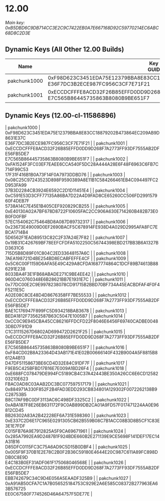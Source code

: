 # 12.00

###### *Main key: 0xB5DBD6C9DB714CC3E2C9C7422EB0A7E667168D92C59770214EC6ABC68D8C2D3E*

## Dynamic Keys (All Other 12.00 Builds)

| Name         | Key<br/>GUID                                                                                            |
|--------------|---------------------------------------------------------------------------------------------------------|
| pakchunk1000 | 0xF98D623C3451EDA75E12379BBA8E83CC18879202B473864EC209AB9D8631E37C<br/>E36F7DC3B2ECE987FC956C3CF7E71F21 |
| pakchunk1001 | 0xECCDCFFFE8ACD32F26B85EFFD0DD9D268F7A2773FF93DF7555AB2DFE56FB5DE7<br/>E7C565B86445735863B8080B9BE651F7 |


## Dynamic Keys (12.00-cl-11586896)

| pakchunk1000 | 0xF98D623C3451EDA75E12379BBA8E83CC18879202B473864EC209AB9D8631E37C<br/>E36F7DC3B2ECE987FC956C3CF7E71F21 |
| pakchunk1001 | 0xECCDCFFFE8ACD32F26B85EFFD0DD9D268F7A2773FF93DF7555AB2DFE56FB5DE7<br/>E7C565B86445735863B8080B9BE651F7 |
| pakchunk1002 | 0xFA1524F3FC03EF7EAEE6CCA540F5DC28A444A28E6F48F6963C6FB7C714F99C53<br/>17F31F416B1B0A73F14F0A7973DDBD76 |
| pakchunk1003 | 0x08C25C97243523D898F9590389A8E11B1C584266461EB4C094497FC2D953FA99<br/>37B3D2284CB3924E6592C2D1D11451E4 |
| pakchunk1004 | 0xC591E53D3CFF77135A86BA7D22A4D9FAD8CE65260CC506FD299157960F4DEB7F<br/>5738A14C7E45E1B405CEF920829CB255 |
| pakchunk1005 | 0xE40130A02A7BF678D8722F10605FAC2CC906A630E714260B482B73E0B0FD0FBF<br/>57EC154062C75464BD8A087D89732317 |
| pakchunk1006 | 0x23673E49009D0EF2690BACF5C678914FE938D4A029D2995AFA8FC7EBCA1714B4<br/>5D6562F1EAD89513C82C2F37A24E7F82 |
| pakchunk1007 | 0x19B31C426769BF78EEFCFDFA5102250C56744398EBD217BB3B6A1327BD3631C6<br/>715D5B8D89F01C804C2ED33648157A6C |
| pakchunk1008 | <br/>7AEA198721D4BE254BD8ECABFEFFE4CF |
| pakchunk1009 | 0x5C6C00F1159D6AFA5E49C429A8CFDA1687774864C1DCF89B74613B886291E238<br/>8033BA4F3E1FB68ABADE271C9BE4EE42 |
| pakchunk1010 | <br/>960D4C0760348E6B28621BB7E1931E7C |
| pakchunk1011 | 0x77DC00E2C9E9978238078CD91715B2BBD70BF734A45EACBDFAF4F0F4F5211E5C<br/>A02E08C8CE48D4D8676358FF7BE55533 |
| pakchunk1012 | 0xECCDCFFFE8ACD32F26B85EFFD0DD9D268F7A2773FF93DF7555AB2DFE56FB5DE7<br/>BAE1C176947F899FC5D934218BAB3678 |
| pakchunk1013 | <br/>BEDA1812F73562587B63C5047E1005B7 |
| pakchunk1014 | 0xCC0C9E945CBA45CC86216FFDCFD22F8046E6456F69740CADBE00483DBD7F91D9<br/>C1C31115267D6802AD699472D2621F25 |
| pakchunk1015 | 0xECCDCFFFE8ACD32F26B85EFFD0DD9D268F7A2773FF93DF7555AB2DFE56FB5DE7<br/>E7C565B86445735863B8080B9BE651F7 |
| pakchunk1016 | 0xF84CD02B8A23364D43AB171E41E02B00666140F432B9004A5F8815B8612A4B13<br/>D47DF51158673BE6CD4D32E84C91DF7F |
| pakchunk1017 | <br/>F9EB5C425BFBD17B16E7E009A1BD26F4 |
| pakchunk1018 | 0xE688FC078479DE994FC5189CB4C37A42443BE350A26CC6E6CD1258203210E623<br/>FBAC0AD8C03AAB2DC3BC077597517179 |
| pakchunk1021 | 0x884971A330F852F2B4FAD3EDD293CB834801A129302F0072262138B9C28753B5<br/>B8C17AF9BC0DF3113AC6C498DF3325C2 |
| pakchunk1022 | 0xABA187F8E26EB631172F9C0AB899DB2CA01A9FD57F017471224AA0E96812CD45<br/>BB26302A83A2B42228EF6A731E598360 |
| pakchunk1023 | 0xE337C2D6E17C965E0291305CB62B559B08C7B1ACC08B3D8B5CF1C83E3E1E7FDF<br/>C015FB76A9E7912825A5F9CA69671961 |
| pakchunk1024 | 0x285A7992EA9D2487B1F924BDE660B2E271139E9CE5698F141DEF17EC14A31B16<br/>D85DFC0115FC3C75A6AD9C5D15B0DBF4 |
| pakchunk1025 | 0x005F9F370B1E2E78C2B0F2B36C59180E4644E20C987C611A89FC898DDB0C8E9D<br/>E4C183B0EF31ADF061F175068046568E |
| pakchunk1026 | 0xECCDCFFFE8ACD32F26B85EFFD0DD9D268F7A2773FF93DF7555AB2DFE56FB5DE7<br/>EBB742679C34C9D4E056A5EAADF325B9 |
| pakchunk1027 | 0xA91AB50CFA7C1A7B056525184753C929E2A6E585C08372B277963EA63B576725<br/>EE0C67580F774526D46A64757F5DE77E |
